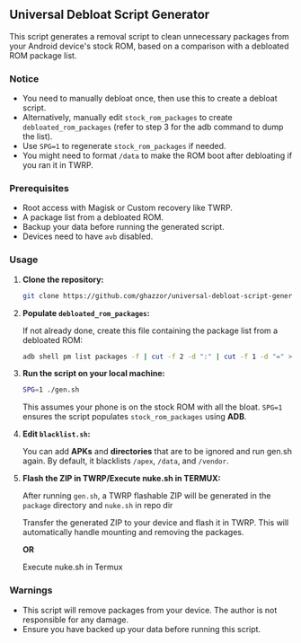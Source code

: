 ## Universal Debloat Script Generator

This script generates a removal script to clean unnecessary packages from your Android device's stock ROM, based on a comparison with a debloated ROM package list.

### Notice
- You need to manually debloat once, then use this to create a debloat script.
- Alternatively, manually edit `stock_rom_packages` to create `debloated_rom_packages` (refer to step 3 for the adb command to dump the list).
- Use `SPG=1` to regenerate `stock_rom_packages` if needed.
- You might need to format `/data` to make the ROM boot after debloating if you ran it in TWRP.

### Prerequisites
- Root access with Magisk or Custom recovery like TWRP.
- A package list from a debloated ROM.
- Backup your data before running the generated script.
- Devices need to have `avb` disabled.

### Usage

1. **Clone the repository:**
    ```bash
    git clone https://github.com/ghazzor/universal-debloat-script-generator.git
    ```

2. **Populate `debloated_rom_packages`:**

    If not already done, create this file containing the package list from a debloated ROM:
    ```bash
    adb shell pm list packages -f | cut -f 2 -d ":" | cut -f 1 -d "=" > debloated_rom_packages
    ```

3. **Run the script on your local machine:**
    ```bash
    SPG=1 ./gen.sh
    ```
    This assumes your phone is on the stock ROM with all the bloat. `SPG=1` ensures the script populates `stock_rom_packages` using **ADB**.

4. **Edit `blacklist.sh`:**

    You can add **APKs** and **directories** that are to be ignored and run gen.sh again. By default, it blacklists `/apex`, `/data`, and `/vendor`.

6. **Flash the ZIP in TWRP/Execute nuke.sh in TERMUX:**

    After running `gen.sh`, a TWRP flashable ZIP will be generated in the `package` directory and `nuke.sh` in repo dir

    Transfer the generated ZIP to your device and flash it in TWRP. This will automatically handle mounting and removing the packages.
    
    **OR**

    Execute nuke.sh in Termux

### Warnings
- This script will remove packages from your device. The author is not responsible for any damage.
- Ensure you have backed up your data before running this script.
